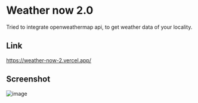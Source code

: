 # Weather now 2.0

Tried to integrate openweathermap api, to get weather data of your locality.

## Link
https://weather-now-2.vercel.app/

## Screenshot
![image](https://user-images.githubusercontent.com/18396996/210401320-d7b0b00a-2b71-45af-81b9-6d77741f84cc.png)
